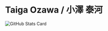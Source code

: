 # Taiga Ozawa / 小澤 泰河

![GitHub Stats Card](https://github-readme-stats.vercel.app/api?username=taigaozawa&theme=cobalt)
